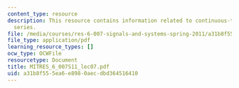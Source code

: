 ```yaml
---
content_type: resource
description: This resource contains information related to continuous-time fourier
  series.
file: /media/courses/res-6-007-signals-and-systems-spring-2011/a31b8f555ea6e8980aecdbd364516410_MITRES_6_007S11_lec07.pdf
file_type: application/pdf
learning_resource_types: []
ocw_type: OCWFile
resourcetype: Document
title: MITRES_6_007S11_lec07.pdf
uid: a31b8f55-5ea6-e898-0aec-dbd364516410
---
```

